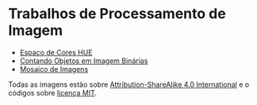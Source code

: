 # Trabalhos de Processamento de Imagem

* [Espaço de Cores HUE](https://github.com/vandersonmr/TrabalhosUEM/tree/master/ProcessamentoImagens/hue)
* [Contando Objetos em Imagem Binárias](https://github.com/vandersonmr/TrabalhosUEM/tree/master/ProcessamentoImagens/counting)
* [Mosaico de Imagens](https://github.com/vandersonmr/TrabalhosUEM/tree/master/ProcessamentoImagens/mosaico)

Todas as imagens estão sobre [Attribution-ShareAlike 4.0 International](https://creativecommons.org/licenses/by-sa/4.0/deed.en_US) e o códigos sobre [licença MIT](https://raw.githubusercontent.com/vandersonmr/TrabalhosUEM/master/ProcessamentoImagens/LICENSE.txt).
